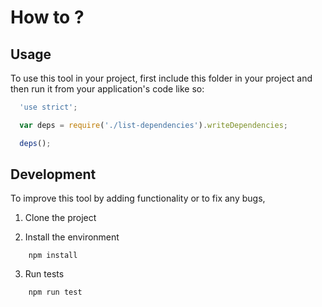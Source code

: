 # How to ?

## Usage

To use this tool in your project, first include  this folder in your project and then run it from your application's code like so:

```javascript
  'use strict';

  var deps = require('./list-dependencies').writeDependencies;

  deps();
```

## Development

To improve this tool by adding functionality or to fix any bugs,

1. Clone the project

2. Install the environment
```
    npm install
```

3. Run tests
```
    npm run test
```
